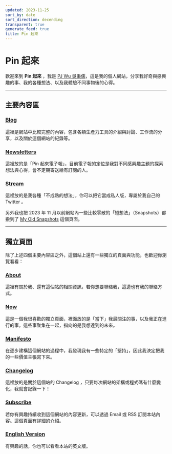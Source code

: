 ```yaml
---
updated: 2023-11-25
sort_by: date
sort_direction: decending
transparent: true
generate_feed: true
title: Pin 起來
---
```


# Pin 起來

歡迎來到 **Pin 起來** ，我是 [PJ Wu 吳秉儒](https://twitter.com/WuPingJu)，這是我的個人網站，分享我好奇與感興趣的事、我的各種想法、以及我體驗不同事物後的心得。

---

## 主要內容區

### [Blog](/blog)
這裡是網站中比較完整的內容，包含各類生產力工具的介紹與討論、工作流的分享，以及關於這個網站的紀錄等。

### [Newsletters](/newsletters)
這裡放的是「Pin 起來電子報」，目前電子報的定位是我對不同感興趣主題的探索想法與心得，會不定期寄送給有訂閱的人。

### [Stream](/stream/2023)
這裡放的是我各種「不成熟的想法」，你可以把它當成私人版，專屬於我自己的 Twitter 。

另外我也把 2023 年 11 月以前網站內一些比較零散的「短想法」（Snapshots）都搬到了 [My Old Snapshots](/stream/old-snapshots) 這個頁面。


---

## 獨立頁面

除了上述四個主要內容區之外，這個站上還有一些獨立的頁面與功能，也歡迎你瀏覽看看：

### [About](/about/)
這裡有關於我、還有這個站的相關資訊，若你想要聯絡我，這邊也有我的聯絡方式。

### [Now](/now)
這是一個我很喜歡的獨立頁面，裡面放的是「當下」我最關注的事，以及我正在進行的事。這些事聚集在一起，指向的是我想達到的未來。

### [Manifesto](/manifesto)
在逐步建構這個網站的過程中，我發現我有一些特定的「堅持」，因此我決定把我的一些價值主張寫下來。

### [Changelog](/changelog/)
這裡放的是關於這個站的 Changelog ，只要每次網站的架構或程式碼有什麼變化，我就會記錄一下！

### [Subscribe](/subscribe)
若你有興趣持續收到這個網站的內容更新，可以透過 Email 或 RSS 訂閱本站內容。這個頁面有詳細的介紹。

### [English Version](/en)
有興趣的話，你也可以看看本站的英文版。